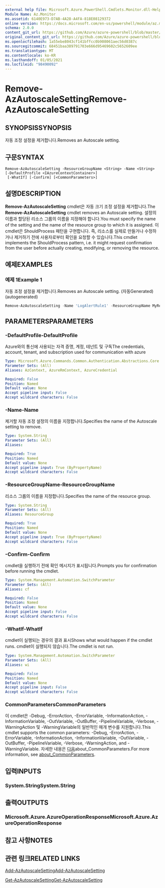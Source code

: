 ```yaml
---
external help file: Microsoft.Azure.PowerShell.Cmdlets.Monitor.dll-Help.xml
Module Name: Az.Monitor
ms.assetid: 6140E973-D7AB-4A28-A4FA-818E08129372
online version: https://docs.microsoft.com/en-us/powershell/module/az.monitor/remove-azautoscalesetting
schema: 2.0.0
content_git_url: https://github.com/Azure/azure-powershell/blob/master/src/Monitor/Monitor/help/Remove-AzAutoscaleSetting.md
original_content_git_url: https://github.com/Azure/azure-powershell/blob/master/src/Monitor/Monitor/help/Remove-AzAutoscaleSetting.md
ms.openlocfilehash: 1a55ebe8043cf141bffcc0b908061aec56d0387c
ms.sourcegitcommit: 68451baa389791703e666d95469602c5652609ee
ms.translationtype: MT
ms.contentlocale: ko-KR
ms.lasthandoff: 01/05/2021
ms.locfileid: "98490092"
---
```

# <span data-ttu-id="291e9-101">Remove-AzAutoscaleSetting</span><span class="sxs-lookup"><span data-stu-id="291e9-101">Remove-AzAutoscaleSetting</span></span>

## <span data-ttu-id="291e9-102">SYNOPSIS</span><span class="sxs-lookup"><span data-stu-id="291e9-102">SYNOPSIS</span></span>
<span data-ttu-id="291e9-103">자동 조정 설정을 제거합니다.</span><span class="sxs-lookup"><span data-stu-id="291e9-103">Removes an Autoscale setting.</span></span>

## <span data-ttu-id="291e9-104">구문</span><span class="sxs-lookup"><span data-stu-id="291e9-104">SYNTAX</span></span>

```
Remove-AzAutoscaleSetting -ResourceGroupName <String> -Name <String> [-DefaultProfile <IAzureContextContainer>]
 [-WhatIf] [-Confirm] [<CommonParameters>]
```

## <span data-ttu-id="291e9-105">설명</span><span class="sxs-lookup"><span data-stu-id="291e9-105">DESCRIPTION</span></span>
<span data-ttu-id="291e9-106">**Remove-AzAutoscaleSetting** cmdlet은 자동 크기 조정 설정을 제거합니다.</span><span class="sxs-lookup"><span data-stu-id="291e9-106">The **Remove-AzAutoscaleSetting** cmdlet removes an Autoscale setting.</span></span>
<span data-ttu-id="291e9-107">설정의 이름과 할당된 리소스 그룹의 이름을 지정해야 합니다.</span><span class="sxs-lookup"><span data-stu-id="291e9-107">You must specify the name of the setting and the name of the resource group to which it is assigned.</span></span>
<span data-ttu-id="291e9-108">이 cmdlet은 ShouldProcess 패턴을 구현합니다. 즉, 리소스를 실제로 만들거나 수정하거나 제거하기 전에 사용자로부터 확인을 요청할 수 있습니다.</span><span class="sxs-lookup"><span data-stu-id="291e9-108">This cmdlet implements the ShouldProcess pattern, i.e. it might request confirmation from the user before actually creating, modifying, or removing the resource.</span></span>

## <span data-ttu-id="291e9-109">예제</span><span class="sxs-lookup"><span data-stu-id="291e9-109">EXAMPLES</span></span>

### <span data-ttu-id="291e9-110">예제 1</span><span class="sxs-lookup"><span data-stu-id="291e9-110">Example 1</span></span>

<span data-ttu-id="291e9-111">자동 조정 설정을 제거합니다.</span><span class="sxs-lookup"><span data-stu-id="291e9-111">Removes an Autoscale setting.</span></span> <span data-ttu-id="291e9-112">(자동Generated)</span><span class="sxs-lookup"><span data-stu-id="291e9-112">(autogenerated)</span></span>

```powershell <!-- Aladdin Generated Example --> 
Remove-AzAutoscaleSetting -Name 'LogAlertRule1' -ResourceGroupName MyResourceGroup
```

## <span data-ttu-id="291e9-113">PARAMETERS</span><span class="sxs-lookup"><span data-stu-id="291e9-113">PARAMETERS</span></span>

### <span data-ttu-id="291e9-114">-DefaultProfile</span><span class="sxs-lookup"><span data-stu-id="291e9-114">-DefaultProfile</span></span>
<span data-ttu-id="291e9-115">Azure와의 통신에 사용되는 자격 증명, 계정, 테넌트 및 구독</span><span class="sxs-lookup"><span data-stu-id="291e9-115">The credentials, account, tenant, and subscription used for communication with azure</span></span>

```yaml
Type: Microsoft.Azure.Commands.Common.Authentication.Abstractions.Core.IAzureContextContainer
Parameter Sets: (All)
Aliases: AzContext, AzureRmContext, AzureCredential

Required: False
Position: Named
Default value: None
Accept pipeline input: False
Accept wildcard characters: False
```

### <span data-ttu-id="291e9-116">-Name</span><span class="sxs-lookup"><span data-stu-id="291e9-116">-Name</span></span>
<span data-ttu-id="291e9-117">제거할 자동 조정 설정의 이름을 지정합니다.</span><span class="sxs-lookup"><span data-stu-id="291e9-117">Specifies the name of the Autoscale setting to remove.</span></span>

```yaml
Type: System.String
Parameter Sets: (All)
Aliases:

Required: True
Position: Named
Default value: None
Accept pipeline input: True (ByPropertyName)
Accept wildcard characters: False
```

### <span data-ttu-id="291e9-118">-ResourceGroupName</span><span class="sxs-lookup"><span data-stu-id="291e9-118">-ResourceGroupName</span></span>
<span data-ttu-id="291e9-119">리소스 그룹의 이름을 지정합니다.</span><span class="sxs-lookup"><span data-stu-id="291e9-119">Specifies the name of the resource group.</span></span>

```yaml
Type: System.String
Parameter Sets: (All)
Aliases: ResourceGroup

Required: True
Position: Named
Default value: None
Accept pipeline input: True (ByPropertyName)
Accept wildcard characters: False
```

### <span data-ttu-id="291e9-120">-Confirm</span><span class="sxs-lookup"><span data-stu-id="291e9-120">-Confirm</span></span>
<span data-ttu-id="291e9-121">cmdlet을 실행하기 전에 확인 메시지가 표시됩니다.</span><span class="sxs-lookup"><span data-stu-id="291e9-121">Prompts you for confirmation before running the cmdlet.</span></span>

```yaml
Type: System.Management.Automation.SwitchParameter
Parameter Sets: (All)
Aliases: cf

Required: False
Position: Named
Default value: None
Accept pipeline input: False
Accept wildcard characters: False
```

### <span data-ttu-id="291e9-122">-WhatIf</span><span class="sxs-lookup"><span data-stu-id="291e9-122">-WhatIf</span></span>
<span data-ttu-id="291e9-123">cmdlet이 실행되는 경우의 결과 표시</span><span class="sxs-lookup"><span data-stu-id="291e9-123">Shows what would happen if the cmdlet runs.</span></span> <span data-ttu-id="291e9-124">cmdlet이 실행되지 않습니다.</span><span class="sxs-lookup"><span data-stu-id="291e9-124">The cmdlet is not run.</span></span>

```yaml
Type: System.Management.Automation.SwitchParameter
Parameter Sets: (All)
Aliases: wi

Required: False
Position: Named
Default value: None
Accept pipeline input: False
Accept wildcard characters: False
```

### <span data-ttu-id="291e9-125">CommonParameters</span><span class="sxs-lookup"><span data-stu-id="291e9-125">CommonParameters</span></span>
<span data-ttu-id="291e9-126">이 cmdlet은 -Debug, -ErrorAction, -ErrorVariable, -InformationAction, -InformationVariable, -OutVariable, -OutBuffer, -PipelineVariable, -Verbose, -WarningAction 및 -WarningVariable의 일반적인 매개 변수를 지원합니다.</span><span class="sxs-lookup"><span data-stu-id="291e9-126">This cmdlet supports the common parameters: -Debug, -ErrorAction, -ErrorVariable, -InformationAction, -InformationVariable, -OutVariable, -OutBuffer, -PipelineVariable, -Verbose, -WarningAction, and -WarningVariable.</span></span> <span data-ttu-id="291e9-127">자세한 내용은 [다음](http://go.microsoft.com/fwlink/?LinkID=113216)about_CommonParameters.</span><span class="sxs-lookup"><span data-stu-id="291e9-127">For more information, see [about_CommonParameters](http://go.microsoft.com/fwlink/?LinkID=113216).</span></span>

## <span data-ttu-id="291e9-128">입력</span><span class="sxs-lookup"><span data-stu-id="291e9-128">INPUTS</span></span>

### <span data-ttu-id="291e9-129">System.String</span><span class="sxs-lookup"><span data-stu-id="291e9-129">System.String</span></span>

## <span data-ttu-id="291e9-130">출력</span><span class="sxs-lookup"><span data-stu-id="291e9-130">OUTPUTS</span></span>

### <span data-ttu-id="291e9-131">Microsoft.Azure.AzureOperationResponse</span><span class="sxs-lookup"><span data-stu-id="291e9-131">Microsoft.Azure.AzureOperationResponse</span></span>

## <span data-ttu-id="291e9-132">참고 사항</span><span class="sxs-lookup"><span data-stu-id="291e9-132">NOTES</span></span>

## <span data-ttu-id="291e9-133">관련 링크</span><span class="sxs-lookup"><span data-stu-id="291e9-133">RELATED LINKS</span></span>

[<span data-ttu-id="291e9-134">Add-AzAutoscaleSetting</span><span class="sxs-lookup"><span data-stu-id="291e9-134">Add-AzAutoscaleSetting</span></span>](./Add-AzAutoscaleSetting.md)

[<span data-ttu-id="291e9-135">Get-AzAutoscaleSetting</span><span class="sxs-lookup"><span data-stu-id="291e9-135">Get-AzAutoscaleSetting</span></span>](./Get-AzAutoscaleSetting.md)


